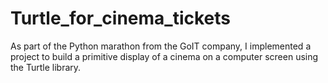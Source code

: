 # Turtle_for_cinema_tickets
As part of the Python marathon from the GoIT company, I implemented a project to build a primitive display of a cinema on a computer screen using the Turtle library.
